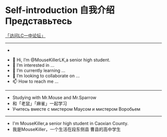 # **Self-introduction  自我介绍  Представьтесь**
[「访问LC一中论坛」](https://github.com/MouseKillerLK/LCYZSBBS)
***
- <span class="heimu" title="你知道的太多了">
<!---### Primary --->
- 👋 Hi, I’m @MouseKillerLK,a senior high student.
- 👀 I’m interested in ...
- 🌱 I’m currently learning ...
- 💞️ I’m looking to collaborate on ...
- 📫 How to reach me ...
***
<!---
MouseKillerLK/MouseKillerLK is a ✨ special ✨ repository because its `README.md` (this file) appears on your GitHub profile.
You can click the Preview link to take a look at your changes.
--->
 - Studying with Mr.Mouse and Mr.Sparrow
 - 和「老鼠」「麻雀」一起学习
 - Учитесь вместе с мистером Маусом и мистером Воробьем
***
- I'm MouseKiller,a senior high student in Caoxian County.
- 我是MouseKiller，一个生活在段东侧县
曹县<span/>的高中学生
